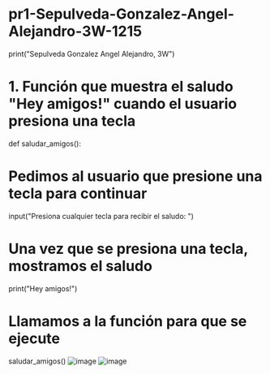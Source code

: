 # pr1-Sepulveda-Gonzalez-Angel-Alejandro-3W-1215

print("Sepulveda Gonzalez Angel Alejandro, 3W")
# 1. Función que muestra el saludo "Hey amigos!" cuando el usuario presiona una tecla

def saludar_amigos():

  # Pedimos al usuario que presione una tecla para continuar
    
   input("Presiona cualquier tecla para recibir el saludo: ")
    
  # Una vez que se presiona una tecla, mostramos el saludo
    
 print("Hey amigos!")

# Llamamos a la función para que se ejecute
saludar_amigos()
![image](https://github.com/user-attachments/assets/4a2fdbd9-a0be-4e5c-9ee0-d30485f83af7)
![image](https://github.com/user-attachments/assets/a49e1794-9400-43cf-abf2-9f15c8d36b40)
